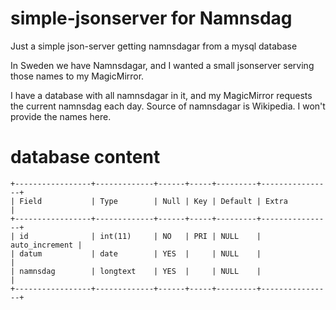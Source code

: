 # simple-jsonserver for Namnsdag
Just a simple json-server getting namnsdagar from a mysql database

In Sweden we have Namnsdagar, and I wanted a small jsonserver serving those names to my MagicMirror.

I have a database with all namnsdagar in it, and my MagicMirror requests the current namnsdag each day.
Source of namnsdagar is Wikipedia. I won't provide the names here.

# database content
```
+-----------------+-------------+------+-----+---------+----------------+
| Field           | Type        | Null | Key | Default | Extra          |
+-----------------+-------------+------+-----+---------+----------------+
| id              | int(11)     | NO   | PRI | NULL    | auto_increment |
| datum           | date        | YES  |     | NULL    |                |
| namnsdag        | longtext    | YES  |     | NULL    |                |
+-----------------+-------------+------+-----+---------+----------------+
```
